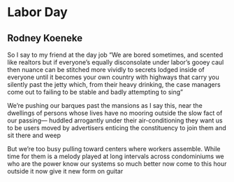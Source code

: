 # Labor Day
## Rodney Koeneke
So I say to my friend at the day job
“We are bored sometimes, and scented like realtors
but if everyone’s equally disconsolate
under labor’s gooey caul
then nuance can be stitched more vividly
to secrets lodged inside of everyone
until it becomes your own country
with highways that carry you silently past the jetty
which, from their heavy drinking, the case managers come out to
failing to be stable and badly attempting to sing”

We’re pushing our barques past the mansions
as I say this, near the dwellings of persons
whose lives have no mooring
outside the slow fact of our passing—
huddled arrogantly under their air-conditioning
they want us to be users
moved by advertisers
enticing the constituency
to join them and sit there and weep

But we’re too busy pulling
toward centers where workers assemble.
While time for them is a melody
played at long intervals across condominiums
we who are the power
know our systems so much better
now come to this hour outside it
now give it new form on guitar